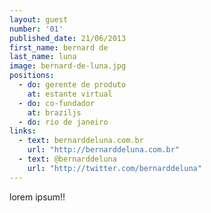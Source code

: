 ```yaml
---
layout: guest
number: '01'
published_date: 21/06/2013
first_name: bernard de
last_name: luna
image: bernard-de-luna.jpg
positions:
  - do: gerente de produto
    at: estante virtual
  - do: co-fundador
    at: braziljs
  - do: rio de janeiro
links:
  - text: bernarddeluna.com.br
    url: "http://bernarddeluna.com.br"
  - text: @bernarddeluna
    url: "http://twitter.com/bernarddeluna"
---
```

lorem ipsum!!